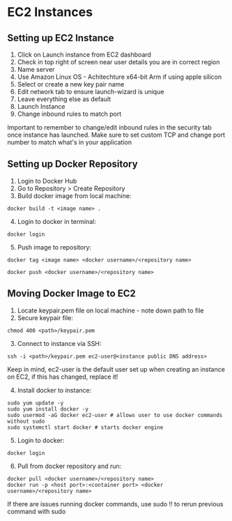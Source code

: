 # EC2 Instances

## Setting up EC2 Instance
1. Click on Launch instance from EC2 dashboard
2. Check in top right of screen near user details you are in correct region
3. Name server
4. Use Amazon Linux OS - Achitechture x64-bit Arm if using apple silicon
5. Select or create a new key pair name 
6. Edit network tab to ensure launch-wizard is unique
7. Leave everything else as default 
8. Launch Instance
9. Change inbound rules to match port

Important to remember to change/edit inbound rules in the security tab once instance has launched.
Make sure to set custom TCP and change port number to match what's in your application

## Setting up Docker Repository

1. Login to Docker Hub
2. Go to Repository > Create Repository
3. Build docker image from local machine:

```
docker build -t <image name> .
```

4. Login to docker in terminal:

```
docker login
```

5. Push image to repository:

```
docker tag <image name> <docker username>/<repository name>

docker push <docker username>/<repository name>
```

## Moving Docker Image to EC2

1. Locate keypair.pem file on local machine - note down path to file
2. Secure keypair file:

```
chmod 400 <path>/keypair.pem
```

3. Connect to instance via SSH:

```
ssh -i <path>/keypair.pem ec2-user@<instance public DNS address>
```
Keep in mind, ec2-user is the default user set up when creating an instance on EC2, if this has changed, replace it!

4. Install docker to instance:

```
sudo yum update -y
sudo yum install docker -y
sudo usermod -aG docker ec2-user # allows user to use docker commands without sudo
sudo systemctl start docker # starts docker engine
```

5. Login to docker:

```
docker login 
```

6. Pull from docker repository and run:

```
docker pull <docker username>/<repository name>
docker run -p <host port>:<container port> <docker username>/<repository name>
```

If there are issues running docker commands, use sudo !! to rerun previous command with sudo

